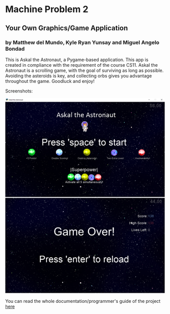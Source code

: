 # Machine Problem 2
## Your Own Graphics/Game Application
### by Matthew del Mundo, Kyle Ryan Yunsay and Miguel Angelo Bondad

This is Askal the Astronaut, a Pygame-based application. This app is created in compliance with the requirement of the course CS11. Askal the Astronaut is a scrolling game, with the goal of surviving as long as possible. Avoiding the asteroids is key, and collecting orbs gives you advantage throughout the game. Goodluck and enjoy!

Screenshots:

![Home Page][logo] ![Game Over][logo2]


You can read the whole documentation/programmer's guide of the project [here]


[here]: https://drive.google.com/file/d/1GFKznXijzQwU4wFdarcOtI5NTA2m0089/view?usp=drivesdk
[logo]: sample_screenshot.png
[logo2]: game_over.png
